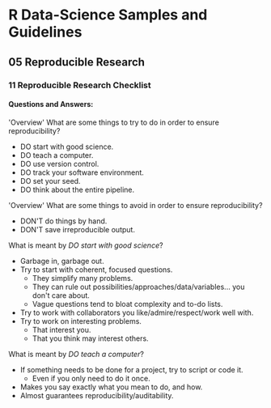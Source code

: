 # R Data-Science Samples and Guidelines
## 05 Reproducible Research
### 11 Reproducible Research Checklist
#### Questions and Answers:


'Overview'
What are some things to try to do in order to ensure reproducibility?

- DO start with good science.
- DO teach a computer.
- DO use version control.
- DO track your software environment.
- DO set your seed.
- DO think about the entire pipeline.



'Overview'
What are some things to avoid in order to ensure reproducibility?

- DON'T do things by hand.
- DON'T save irreproducible output.



What is meant by _DO start with good science_?

- Garbage in, garbage out.
- Try to start with coherent, focused questions.
    - They simplify many problems.
    - They can rule out possibilities/approaches/data/variables... you don't care about.
    - Vague questions tend to bloat complexity and to-do lists.
- Try to work with collaborators you like/admire/respect/work well with.
- Try to work on interesting problems.
    - That interest you.
    - That you think may interest others.



What is meant by _DO teach a computer_?

- If something needs to be done for a project, try to script or code it.
    - Even if you only need to do it once.
- Makes you say exactly what you mean to do, and how.
- Almost guarantees reproducibility/auditability.
